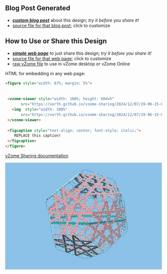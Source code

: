 
## Blog Post Generated

 - [***custom blog post***](<https://vorth.github.io/vzome-sharing/2024/12/07/Straight-ribbon-Woven-Dodecahedron-19-06-15-695Z.html>) about this design; *try it before you share it!*
 - [source file for that blog post](<https://github.com/vorth/vzome-sharing/edit/main/_posts/2024-12-07-Straight-ribbon-Woven-Dodecahedron-19-06-15-695Z.md>); click to customize
 


## How to Use or Share this Design

 - [***simple web page***](<https://vorth.github.io/vzome-sharing/2024/12/07/19-06-15-695Z-Straight-ribbon-Woven-Dodecahedron/>) to just share this design; *try it before you share it!*
 - [source file for that web page](<https://github.com/vorth/vzome-sharing/edit/main/2024/12/07/19-06-15-695Z-Straight-ribbon-Woven-Dodecahedron/index.md>); click to customize
 - [raw vZome file](<https://raw.githubusercontent.com/vorth/vzome-sharing/main/2024/12/07/19-06-15-695Z-Straight-ribbon-Woven-Dodecahedron/Straight-ribbon-Woven-Dodecahedron.vZome>) to use in vZome desktop or vZome Online
 
 HTML for embedding in any web page:
 ```html
<figure style="width: 87%; margin: 5%">
  
  
  <vzome-viewer style="width: 100%; height: 60dvh" 
        src="https://vorth.github.io/vzome-sharing/2024/12/07/19-06-15-695Z-Straight-ribbon-Woven-Dodecahedron/Straight-ribbon-Woven-Dodecahedron.vZome" >
    <img  style="width: 100%"
        src="https://vorth.github.io/vzome-sharing/2024/12/07/19-06-15-695Z-Straight-ribbon-Woven-Dodecahedron/Straight-ribbon-Woven-Dodecahedron.png" >
  </vzome-viewer>

  <figcaption style="text-align: center; font-style: italic;">
     REPLACE this caption!
  </figcaption>
</figure>

 ```

[vZome Sharing documentation](https://vzome.github.io/vzome/sharing.html#how-it-works)

![Image](<Straight-ribbon-Woven-Dodecahedron.png>)

